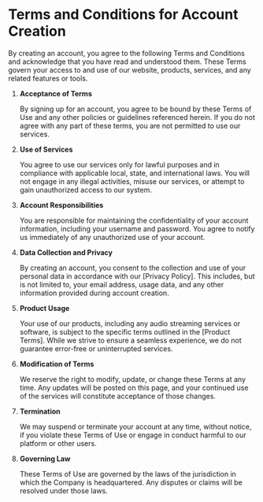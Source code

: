 # Terms and Conditions for Account Creation

By creating an account, you agree to the following Terms and Conditions and acknowledge that you have read and understood them. These Terms govern your access to and use of our
website, products, services, and any related features or tools.

1. **Acceptance of Terms**

    By signing up for an account, you agree to be bound by these Terms of Use and any other policies or guidelines referenced herein. If you do not agree with any part of these terms,
you are not permitted to use our services.

2. **Use of Services**

    You agree to use our services only for lawful purposes and in compliance with applicable local, state, and international laws. You will not engage in any illegal activities, misuse
our services, or attempt to gain unauthorized access to our system.

3. **Account Responsibilities**

    You are responsible for maintaining the confidentiality of your account information, including your username and password. You agree to notify us immediately of any unauthorized
use of your account.

4. **Data Collection and Privacy**

    By creating an account, you consent to the collection and use of your personal data in accordance with our [Privacy Policy]. This includes, but is not limited to, your email
address, usage data, and any other information provided during account creation.

5. **Product Usage**
   
   Your use of our products, including any audio streaming services or software, is subject to the specific terms outlined in the [Product Terms]. While we strive to ensure a seamless
   experience, we do not guarantee error-free or uninterrupted services.

6. **Modification of Terms**

    We reserve the right to modify, update, or change these Terms at any time. Any updates will be posted on this page, and your continued use of the services will constitute
acceptance of those changes.

7. **Termination**

    We may suspend or terminate your account at any time, without notice, if you violate these Terms of Use or engage in conduct harmful to our platform or other users.

8. **Governing Law**

    These Terms of Use are governed by the laws of the jurisdiction in which the Company is headquartered. Any disputes or claims will be resolved under those laws.
